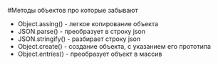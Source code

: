 #Методы объектов про которые забывают
* Object.assing() - легкое копирование объекта
* JSON.parse() - преобразует в строку json
* JSON.stringify() - разбирает строку json
* Object.create() - создание объекта, с указанием его прототипа
* Object.entries() - преобразует объект в массив